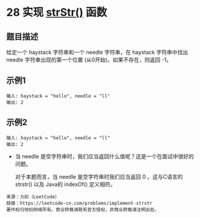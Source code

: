 # 28 实现 [strStr()](https://baike.baidu.com/item/strstr/811469) 函数

## 题目描述

给定一个 haystack 字符串和一个 needle 字符串，在 haystack 字符串中找出 needle 字符串出现的第一个位置 (从0开始)。如果不存在，则返回  -1。

## 示例1

```
输入: haystack = "hello", needle = "ll"
输出: 2
```

## 示例2

```
输入: haystack = "hello", needle = "ll"
输出: 2
```

+ 当 needle 是空字符串时，我们应当返回什么值呢？这是一个在面试中很好的问题。

  对于本题而言，当 needle 是空字符串时我们应当返回 0 。这与C语言的 strstr() 以及 Java的 indexOf() 定义相符。


```
来源：力扣（LeetCode）
链接：https://leetcode-cn.com/problems/implement-strstr
著作权归领扣网络所有。商业转载请联系官方授权，非商业转载请注明出处。
```

